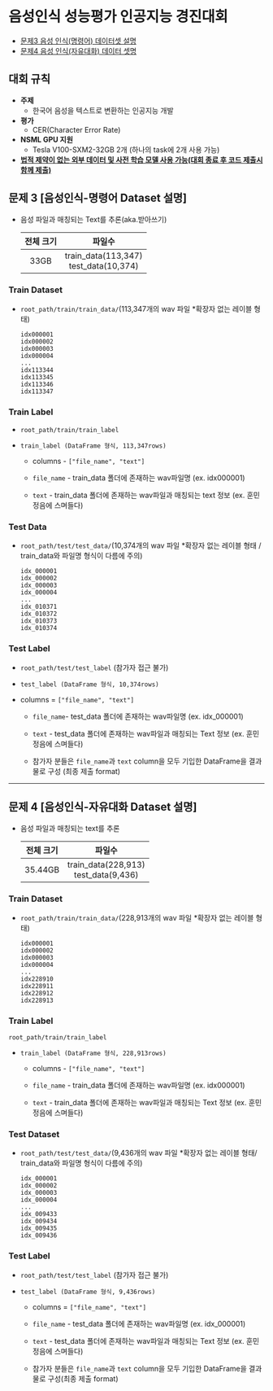 # 음성인식 성능평가 인공지능 경진대회

- [문제3 음성 인식(명령어) 데이터셋 설명](#문제-3-음성인식-명령어-dataset-설명)
- [문제4 음성 인식(자유대화) 데이터 셋명](#문제-4-음성인식-자유대화-dataset-설명)

## 대회 규칙

- **주제**
  - 한국어 음성을 텍스트로 변환하는 인공지능 개발
- **평가**
  - CER(Character Error Rate)
- **NSML GPU 지원**
  - Tesla V100-SXM2-32GB 2개 (하나의 task에 2개 사용 가능)
- **<u>법적 제약이 없는 외부 데이터 및 사전 학습 모델 사용 가능(대회 종료 후 코드 제출시 함께 제출)</u>**

## 문제 3 **[음성인식-명령어 Dataset 설명]**

- 음성 파일과 매칭되는 Text를 추론(aka.받아쓰기)

  | 전체 크기 |                  파일수                  |
  | :-------: | :--------------------------------------: |
  |   33GB    | train_data(113,347)<br>test_data(10,374) |

### Train Dataset

- `root_path/train/train_data/`(113,347개의 wav 파일 \*확장자 없는 레이블 형태)

  ```
  idx000001
  idx000002
  idx000003
  idx000004
  ...
  idx113344
  idx113345
  idx113346
  idx113347
  ```

### Train Label

- `root_path/train/train_label`

- `train_label (DataFrame 형식, 113,347rows)`

  - columns - `["file_name", "text"]`

  - `file_name` - train_data 폴더에 존재하는 wav파일명 (ex. idx000001)

  - `text` - train_data 폴더에 존재하는 wav파일과 매칭되는 text 정보 (ex. 훈민정음에 스며들다)

### Test Data

- `root_path/test/test_data/`(10,374개의 wav 파일 \*확장자 없는 레이블 형태 / train_data와 파일명 형식이 다름에 주의)

  ```
  idx_000001
  idx_000002
  idx_000003
  idx_000004
  ...
  idx_010371
  idx_010372
  idx_010373
  idx_010374
  ```

### Test Label

- `root_path/test/test_label` (참가자 접근 불가)

- `test_label (DataFrame 형식, 10,374rows)`

- columns = `["file_name", "text"]`

  - `file_name`- test_data 폴더에 존재하는 wav파일명 (ex. idx_000001)

  - `text` - test_data 폴더에 존재하는 wav파일과 매칭되는 Text 정보 (ex. 훈민정음에 스며들다)

  - 참가자 분들은 `file_name`과 `text` column을 모두 기입한 DataFrame을 결과물로 구성 (최종 제출 format)

---

## 문제 4 **[음성인식-자유대화 Dataset 설명]**

- 음성 파일과 매칭되는 text를 추론

  | 전체 크기 |                 파일수                  |
  | :-------: | :-------------------------------------: |
  |  35.44GB  | train_data(228,913)<br>test_data(9,436) |

### Train Dataset

- `root_path/train/train_data/`(228,913개의 wav 파일 \*확장자 없는 레이블 형태)

  ```
  idx000001
  idx000002
  idx000003
  idx000004
  ...
  idx228910
  idx228911
  idx228912
  idx228913
  ```

### Train Label

`root_path/train/train_label`

- `train_label (DataFrame 형식, 228,913rows)`

  - columns - `["file_name", "text"]`

  - `file_name` - train_data 폴더에 존재하는 wav파일명 (ex. idx000001)

  - `text` - train_data 폴더에 존재하는 wav파일과 매칭되는 Text 정보 (ex. 훈민정음에 스며들다)

### Test Dataset

- `root_path/test/test_data/`(9,436개의 wav 파일 \*확장자 없는 레이블 형태/ train_data와 파일명 형식이 다름에 주의)

  ```
  idx_000001
  idx_000002
  idx_000003
  idx_000004
  ...
  idx_009433
  idx_009434
  idx_009435
  idx_009436
  ```

### Test Label

- `root_path/test/test_label` (참가자 접근 불가)

- `test_label (DataFrame 형식, 9,436rows)`

  - columns = `["file_name", "text"]`

  - `file_name` - test_data 폴더에 존재하는 wav파일명 (ex. idx_000001)

  - `text` - test_data 폴더에 존재하는 wav파일과 매칭되는 Text 정보 (ex. 훈민정음에 스며들다)

  - 참가자 분들은 `file_name`과 `text` column을 모두 기입한 DataFrame을 결과물로 구성(최종 제출 format)
